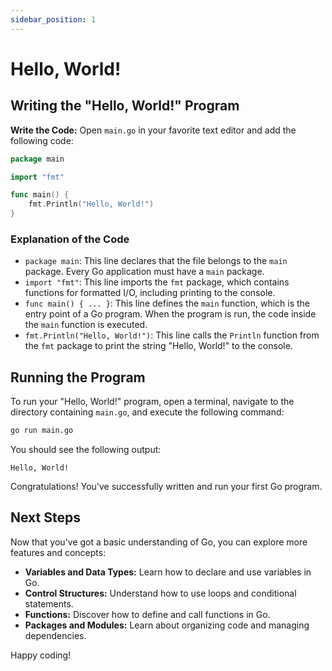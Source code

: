 ```yaml
---
sidebar_position: 1
---
```


# Hello, World!

## Writing the "Hello, World!" Program

**Write the Code:**
   Open `main.go` in your favorite text editor and add the following code:

   ```go
   package main

   import "fmt"

   func main() {
       fmt.Println("Hello, World!")
   }
   ```

### Explanation of the Code

- `package main`: This line declares that the file belongs to the `main` package. Every Go application must have a `main` package.
- `import "fmt"`: This line imports the `fmt` package, which contains functions for formatted I/O, including printing to the console.
- `func main() { ... }`: This line defines the `main` function, which is the entry point of a Go program. When the program is run, the code inside the `main` function is executed.
- `fmt.Println("Hello, World!")`: This line calls the `Println` function from the `fmt` package to print the string "Hello, World!" to the console.

## Running the Program

To run your "Hello, World!" program, open a terminal, navigate to the directory containing `main.go`, and execute the following command:

```sh
go run main.go
```

You should see the following output:

```
Hello, World!
```

Congratulations! You've successfully written and run your first Go program.

## Next Steps

Now that you've got a basic understanding of Go, you can explore more features and concepts:

- **Variables and Data Types:** Learn how to declare and use variables in Go.
- **Control Structures:** Understand how to use loops and conditional statements.
- **Functions:** Discover how to define and call functions in Go.
- **Packages and Modules:** Learn about organizing code and managing dependencies.

Happy coding!
